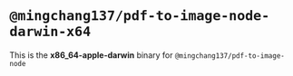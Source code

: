 # `@mingchang137/pdf-to-image-node-darwin-x64`

This is the **x86_64-apple-darwin** binary for `@mingchang137/pdf-to-image-node`
